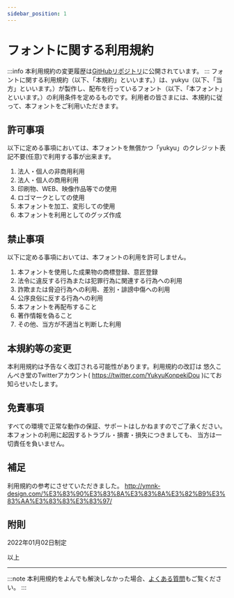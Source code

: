```yaml
---
sidebar_position: 1
---
```


# フォントに関する利用規約
:::info
本利用規約の変更履歴は[GitHubリポジトリ](https://github.com/yukyu30/yukyu_document/commits/master/docs/term-of-use/font.md)に公開されています。
:::
フォントに関する利用規約（以下、「本規約」といいます。）は、yukyu（以下、「当方」といいます。）が製作し、配布を行っているフォント（以下、「本フォント」といいます。）の利用条件を定めるものです。利用者の皆さまには、本規約に従って、本フォントをご利用いただきます。

## 許可事項
以下に定める事項においては、本フォントを無償かつ「yukyu」のクレジット表記不要(任意)で利用する事が出来ます。

1. 法人・個人の非商用利用
2. 法人・個人の商用利用
2. 印刷物、WEB、映像作品等での使用
3. ロゴマークとしての使用
4. 本フォントを加工、変形しての使用
5. 本フォントを利用としてのグッズ作成

## 禁止事項
以下に定める事項においては、本フォントの利用を許可しません。

1. 本フォントを使用した成果物の商標登録、意匠登録
2. 法令に違反する行為または犯罪行為に関連する行為への利用
3. 詐欺または脅迫行為への利用、差別・誹謗中傷への利用
4. 公序良俗に反する行為への利用
5. 本フォントを再配布すること
6. 著作情報を偽ること
7. その他、当方が不適当と判断した利用

## 本規約等の変更
本利用規約は予告なく改訂される可能性があります。利用規約の改訂は
悠久こんぺき堂のTwitterアカウント( https://twitter.com/YukyuKonpekiDou )にてお知らせいたします。

## 免責事項
すべての環境で正常な動作の保証、サポートはしかねますのでご了承ください。
本フォントの利用に起因するトラブル・損害・損失につきましても、
当方は一切責任を負いません。


## 補足
利用規約の参考にさせていただきました。
http://ymnk-design.com/%E3%83%90%E3%83%8A%E3%83%8A%E3%82%B9%E3%83%AA%E3%83%83%E3%83%97/

## 附則
2022年01月02日制定  

以上  
<hr/>

:::note
本利用規約をよんでも解決しなかった場合、[よくある質問](https://yukyu30.github.io/yukyu-document/docs/faq/)もご覧ください。
:::
